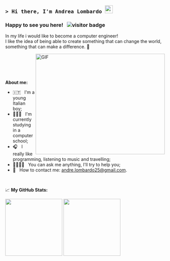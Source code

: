 ### <samp> > Hi there, I'm Andrea Lombardo <img src="https://media.giphy.com/media/hvRJCLFzcasrR4ia7z/giphy.gif" width="25"> </samp>

### Happy to see you here! &nbsp; ![visitor badge](https://visitor-badge.glitch.me/badge?page_id=andrelombardo.visitor-badge)

In my life i would like to become a computer engineer! <br> 
I like the idea of being able to create something that can change the world, something that can make a difference. 🚀

<img align="right" alt="GIF" src="https://camo.githubusercontent.com/5ddf73ad3a205111cf8c686f687fc216c2946a75005718c8da5b837ad9de78c9/68747470733a2f2f7468756d62732e6766796361742e636f6d2f4576696c4e657874446576696c666973682d736d616c6c2e676966" width="408" height="318" margin-top="250" />


</br>
</br>
</br>
</br>
  
**About me:**


- 🇮🇹 &nbsp; I'm a young Italian boy;
- 👨🏻‍💻 &nbsp; I'm currently studying in a computer school;
- 🎧 &nbsp; I really like programming, listening to music and travelling;
- 🫱🏻‍🫲🏾 &nbsp; You can ask me anything, I'll try to help you;
- 📧 &nbsp; How to contact me: andre.lombardo25@gmail.com.

</br>

📈 **My GitHub Stats:**

<p>
  <img height="180em" src="https://github-readme-stats.vercel.app/api?username=andrelombardo&show_icons=true&hide_border=true&&count_private=true&include_all_commits=true" />
  <img height="180em" src="https://github-readme-stats.vercel.app/api/top-langs/?username=andrelombardo&exclude_repo=KNN-Image-Classification&show_icons=true&hide_border=true&layout=compact&langs_count=8"/>
</p>
  





